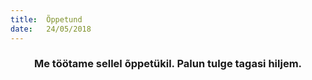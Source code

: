 ```yaml
---
title:  Õppetund
date:   24/05/2018
---
```


### <center>Me töötame sellel õppetükil. Palun tulge tagasi hiljem.</center>